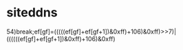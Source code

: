  # siteddns
54)break;ef[gf]=(((((ef[gf]+ef[gf+1])&0xff)+106)&0xff)>>7)|((((((ef[gf]+ef[gf+1])&0xff)+106)&0xff)
